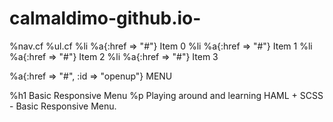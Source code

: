 # calmaldimo-github.io-
%nav.cf
  %ul.cf
    %li 
      %a{:href => "#"} Item 0
    %li 
      %a{:href => "#"} Item 1
    %li 
      %a{:href => "#"} Item 2
    %li 
      %a{:href => "#"} Item 3
  
  %a{:href => "#", :id => "openup"} MENU
  
%h1 Basic Responsive Menu
%p Playing around and learning HAML + SCSS - Basic Responsive Menu.
